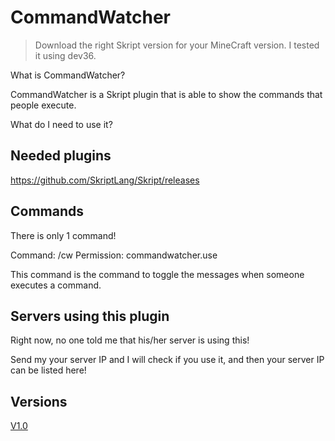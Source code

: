 # CommandWatcher
> Download the right Skript version for your MineCraft version. I tested it using dev36.

What is CommandWatcher?

CommandWatcher is a Skript plugin that is able to show the commands that people execute.

What do I need to use it?


## Needed plugins
https://github.com/SkriptLang/Skript/releases


## Commands 
There is only 1 command!

Command: /cw
Permission: commandwatcher.use

This command is the command to toggle the messages when someone executes a command.


## Servers using this plugin
Right now, no one told me that his/her server is using this!

Send my your server IP and I will check if you use it, and then your server IP can be listed here!


## Versions
[V1.0](https://github.com/JustJerBE/Skript-CommandWatcher/tree/V1.0)
